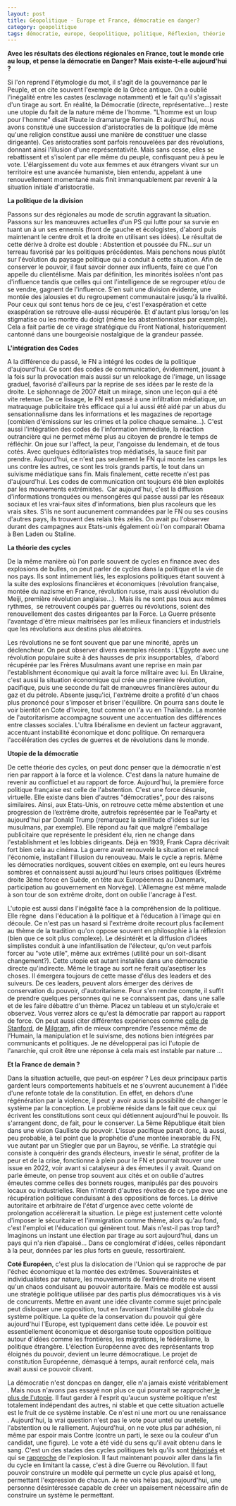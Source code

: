 ```yaml
---
layout: post
title: Géopolitique - Europe et France, démocratie en danger?
category: geopolitique
tags: démocratie, europe, Geopolitique, politique, Réflexion, théorie
---
```

**Avec les résultats des élections régionales en France, tout le monde crie au loup, et pense la démocratie en Danger? Mais existe-t-elle aujourd'hui ?**

Si l'on reprend l'étymologie du mot, il s'agit de la gouvernance par le Peuple, et on cite souvent l'exemple de la Grèce antique. On a oublié l'inégalité entre les castes (esclavage notamment) et le fait qu'il s'agissait d'un tirage au sort. En réalité, la Démocratie (directe, représentative...) reste une utopie du fait de la nature même de l'homme. "L'homme est un loup pour l'homme" disait Plaute le dramaturge Romain. Et aujourd'hui, nous avons constitué une succession d'aristocraties de la politique (de même qu'une religion constitue aussi une manière de constituer une classe dirigeante). Ces aristocraties sont parfois renouvelées par des révolutions, donnant ainsi l'illusion d'une représentativité. Mais sans cesse, elles se rebattissent et s'isolent par elle même du peuple, confisquant peu à peu le vote. L'élargissement du vote aux femmes et aux étrangers vivant sur un territoire est une avancée humaniste, bien entendu, appelant à une renouvellement momentané mais finit immanquablement par revenir à la situation initiale d'aristocratie.

**La politique de la division**

Passons sur des régionales au mode de scrutin aggravant la situation. Passons sur les manœuvres actuelles d'un PS qui lutte pour sa survie en tuant un à un ses ennemis (front de gauche et écologistes, d'abord puis maintenant le centre droit et la droite en utilisant ses idées). Le résultat de cette dérive à droite est double : Abstention et poussée du FN...sur un terreau favorisé par les politiques précédentes. Mais penchons nous plutôt sur l'évolution du paysage politique qui a conduit à cette situation. Afin de conserver le pouvoir, il faut savoir donner aux influents, faire ce que l'on appelle du clientélisme. Mais par définition, les minorités isolées n'ont pas d'influence tandis que celles qui ont l'intelligence de se regrouper et/ou de se vendre, gagnent de l'influence. S'en suit une division évidente, une montée des jalousies et du regroupement communautaire jusqu'à la rivalité.  Pour ceux qui sont tenus hors de ce jeu, c'est l'exaspération et cette exaspération se retrouve elle-aussi récupérée. Et d'autant plus lorsqu'on les stigmatise ou les montre du doigt (même les abstentionnistes par exemple). Cela a fait partie de ce virage stratégique du Front National, historiquement cantonné dans une bourgeoisie nostalgique de la grandeur passée.

**L'intégration des Codes**

A la différence du passé, le FN a intégré les codes de la politique d'aujourd'hui. Ce sont des codes de communication, évidemment, jouant à la fois sur la provocation mais aussi sur un relookage de l'image, un lissage graduel, favorisé d'ailleurs par la reprise de ses idées par le reste de la droite. Le siphonnage de 2007 était un mirage, sinon une leçon qui a été vite retenue. De ce lissage, le FN est passé à une infiltration médiatique, un matraquage publicitaire très efficace qui a lui aussi été aidé par un abus du sensationnalisme dans les informations et les magazines de reportage (combien d'émissions sur les crimes et la police chaque semaine...). C'est aussi l'intégration des codes de l'information immédiate, la réaction outrancière qui ne permet même plus au citoyen de prendre le temps de réfléchir. On joue sur l'affect, la peur, l'angoisse du lendemain, et de tous cotés. Avec quelques éditorialistes trop médiatisés, la sauce finit par prendre. Aujourd'hui, ce n'est pas seulement le FN qui monte les camps les uns contre les autres, ce sont les trois grands partis, le tout dans un suivisme médiatique sans fin. Mais finalement, cette recette n'est pas d'aujourd'hui. Les codes de communication ont toujours été bien exploités par les mouvements extrémistes.  Car aujourd'hui, c'est la diffusion d'informations tronquées ou mensongères qui passe aussi par les réseaux sociaux et les vrai-faux sites d'informations, bien plus racoleurs que les vrais sites. S'ils ne sont aucunement commandées par le FN ou ses cousins d'autres pays, ils trouvent des relais très zélés. On avait pu l'observer durant des campagnes aux Etats-unis également où l'on comparait Obama à Ben Laden ou Staline.

**La théorie des cycles**

De la même manière où l'on parle souvent de cycles en finance avec des explosions de bulles, on peut parler de cycles dans la politique et la vie de nos pays. Ils sont intimement liés, les explosions politiques étant souvent à la suite des explosions financières et économiques (révolution française, montée du nazisme en France, révolution russe, mais aussi révolution du Meiji, première révolution anglaise...).  Mais ils ne sont pas tous aux mêmes rythmes,  se retrouvent coupés par guerres ou révolutions, soient des renouvellement des castes dirigeantes par la Force. La Guerre présente l'avantage d'être mieux maitrisées par les milieux financiers et industriels que les révolutions aux destins plus aléatoires.

Les révolutions ne se font souvent que par une minorité, après un déclencheur. On peut observer divers exemples récents : L'Egypte avec une révolution populaire suite à des hausses de prix insupportables,  d'abord récupérée par les Frères Musulmans avant une reprise en main par l'establishment économique qui avait la force militaire avec lui. En Ukraine, c'est aussi la situation économique qui crée une première révolution, pacifique, puis une seconde du fait de manœuvres financières autour du gaz et du pétrole. Absente jusqu'ici, l'extrème droite a profité d'un chaos plus prononcé pour s'imposer et briser l'équilibre. On pourra sans doute le voir bientôt en Cote d'Ivoire, tout comme on l'a vu en Thaïlande. La montée de l'autoritarisme accompagne souvent une accentuation des différences entre classes sociales. L'ultra libéralisme en devient un facteur aggravant, accentuant instabilité économique et donc politique. On remarquera l'accélération des cycles de guerres et de révolutions dans le monde.

**Utopie de la démocratie**

De cette théorie des cycles, on peut donc penser que la démocratie n'est rien par rapport à la force et la violence. C'est dans la nature humaine de revenir au conflictuel et au rapport de force. Aujourd'hui, la première force politique française est celle de l'abstention. C'est une force désunie, virtuelle. Elle existe dans bien d'autres "démocraties", pour des raisons similaires. Ainsi, aux Etats-Unis, on retrouve cette même abstention et une progression de l’extrême droite, autrefois représentée par le TeaParty et aujourd'hui par Donald Trump (remarquez la similitude d'idées sur les musulmans, par exemple). Elle répond au fait que malgré l'emballage publicitaire que représente le président élu, rien ne change dans l'establishment et les lobbies dirigeants. Déjà en 1939, Frank Capra décrivait fort bien cela au cinéma. La guerre avait renouvelé la situation et relancé l'économie, installant l'illusion du renouveau. Mais le cycle a repris. Même  les démocraties nordiques, souvent citées en exemple, ont eu leurs heures sombres et connaissent aussi aujourd'hui leurs crises politiques (Extrême droite 3ème force en Suède, en tête aux Européennes au Danemark, participation au gouvernement en Norvège). L'Allemagne est même malade à son tour de son extrême droite, dont on oublie l'ancrage à l'est.

L'utopie est aussi dans l'inégalité face à la compréhension de la politique. Elle règne  dans l'éducation à la politique et à l'éducation à l'image qui en découle. Ce n'est pas un hasard si l'extrème droite recourt plus facilement au thème de la tradition qu'on oppose souvent en philosophie à la réflexion (bien que ce soit plus complexe). Le désintérêt et la diffusion d'idées simplistes conduit à une infantilisation de l'électeur, qu'on veut parfois forcer au "vote utile", même aux extrêmes (utilité pour un soit-disant changement?). Cette utopie est autant installée dans une démocratie directe qu'indirecte. Même le tirage au sort ne ferait qu’aseptiser les choses. Il émergera toujours de cette masse d'élus des leaders et des suiveurs. De ces leaders, peuvent alors émerger des dérives de conservation du pouvoir, d'autoritarisme. Pour s'en rendre compte, il suffit de prendre quelques personnes qui ne se connaissent pas,  dans une salle et de les faire débattre d'un thème. Placez un tableau et un stylo/craie et observez. Vous verrez alors ce qu'est la démocratie par rapport au rapport de force. On peut aussi citer différentes expériences comme <a href="https://fr.wikipedia.org/wiki/Exp%C3%A9rience_de_Stanford">celle de Stanford</a>, de <a href="https://fr.wikipedia.org/wiki/Exp%C3%A9rience_de_Milgram">Milgram</a>, afin de mieux comprendre l'essence même de l'Humain, la manipulation et le suivisme, des notions bien intégrées par communicants et politiques. Je ne développerai pas ici l'utopie de l'anarchie, qui croit être une réponse à cela mais est instable par nature ...

**Et la France de demain ?**

Dans la situation actuelle, que peut-on espérer ? Les deux principaux partis gardent leurs comportements habituels et ne s'ouvrent aucunement à l'idée d'une refonte totale de la constitution. En effet, en dehors d'une régénération par la violence, il peut y avoir aussi la possibilité de changer le système par la conception. Le problème réside dans le fait que ceux qui écrivent les constitutions sont ceux qui détiennent aujourd'hui le pouvoir. Ils s'arrangent donc, de fait, pour le conserver. La 5ème République était bien dans une vision Gaulliste du pouvoir. L'issue pacifique paraît donc, là aussi, peu probable, à tel point que la prophétie d'une montée inexorable du FN, vue autant par un Stiegler que par un Bayrou, se vérifie. La stratégie qui consiste à conquérir des grands électeurs, investir le sénat, profiter de la peur et de la crise, fonctionne à plein pour le FN et pourrait trouver une issue en 2022, voir avant si catalyseur à des émeutes il y avait. Quand on parle émeute, on pense trop souvent aux cités et on oublie d'autres émeutes comme celles des bonnets rouges, manipulés par des pouvoirs locaux ou industrielles. Rien n'interdit d'autres révoltes de ce type avec une récupération politique conduisant à des oppositions de forces. La dérive autoritaire et arbitraire de l'état d'urgence avec cette volonté de prolongation accélèrerait la situation. Le piège est justement cette volonté d'imposer le sécuritaire et l'immigration comme thème, alors qu'au fond, c'est l'emploi et l'éducation qui génèrent tout. Mais n'est-il pas trop tard? Imaginons un instant une élection par tirage au sort aujourd'hui, dans un pays qui n'a rien d’apaisé... Dans ce conglomérat d'idées, celles répondant à la peur, données par les plus forts en gueule, ressortiraient.

**Coté Européen**, c'est plus la dislocation de l'Union qui se rapproche de par l'échec économique et la montée des extrêmes. Souverainistes et individualistes par nature, les mouvements de l’extrême droite ne visent qu'un chaos conduisant au pouvoir autoritaire. Mais ce modèle est aussi une stratégie politique utilisée par des partis plus démocratiques vis à vis de concurrents. Mettre en avant une idée clivante comme sujet principale peut disloquer une opposition, tout en favorisant l'instabilité globale du système politique. La quête de la conservation du pouvoir qui gère aujourd'hui l'Europe, est typiquement dans cette idée. Le pouvoir est essentiellement économique et désorganise toute opposition politique autour d'idées comme les frontières, les migrations, le fédéralisme, la politique étrangère. L'élection Européenne avec des représentants trop éloignés du pouvoir, devient un leurre démocratique. Le projet de constitution Européenne, démasqué à temps, aurait renforcé cela, mais avait aussi ce pouvoir clivant.

La démocratie n'est doncpas en danger, elle n'a jamais existé véritablement . Mais nous n'avons pas essayé non plus ce qui pourrait se rapprocher<a href="http://framablog.org/2015/12/09/democratie-liquide/"> le plus de l'utopie</a>. Il faut garder à l'esprit qu'aucun système politique n'est totalement indépendant des autres, ni stable et que cette situation actuelle est le fruit de ce système instable. Ce n'est ni une mort ou une renaissance . Aujourd'hui, la vrai question n'est pas le vote pour untel ou unetelle, l'abstention ou le ralliement. Aujourd'hui, on ne vote plus par adhésion, ni même par espoir mais Contre (contre un parti, le sexe ou la couleur d'un candidat, une figure). Le vote a été vidé du sens qu'il avait obtenu dans le sang. C'est un des stades des cycles politiques tels qu'ils sont <a href="http://grisebouille.net/le-deuil-de-la-democratie-representative/">théorisés</a> et qui se <a href="http://www.laviedesidees.fr/La-democratie-representative-est.html">rapproche</a> de l'explosion. Il faut maintenant pouvoir aller dans la fin du cycle en limitant la casse, c'est à dire Guerre ou Révolution. Il faut pouvoir construire un modèle qui permette un cycle plus apaisé et long, permettant l'expression de chacun. Je ne vois hélas pas, aujourd'hui, une personne désintéressée capable de créer un apaisement nécessaire afin de construire un système le permettant.
